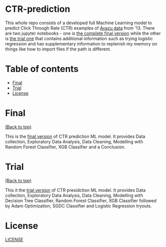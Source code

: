 # CTR-prediction

This whole repo consists of a developed full Machine Learning model to predict Click Through Rate (CTR) examples of [Avazu data](https://www.kaggle.com/c/avazu-ctr-prediction) from '13. There are two jupyter notebooks - one is [the complete final version](https://github.com/aurimas13/CTR-prediction/blob/main/CTR_prediction_final.ipynb) while the other is [the trial one](https://github.com/aurimas13/CTR-prediction/blob/main/CTR_prediction.ipynb) that contains additional information such as trying logistic regression and has supplementary information to replenish my memory on things like how to import files if the path is different.

# Table of contents

- [Final](#Final)
- [Trial](#{Trial)
- [License](#License)

# Final
[(Back to top)](#CTR-prediction)

This is the [final version](https://github.com/aurimas13/CTR-prediction/blob/main/CTR_prediction_final.ipynb) of CTR prediction ML model. It provides Data collection, Exploratory Data Analysis, Data Cleaning, Modelling with Random Forest Classifier, XGB Classifier and a Conclusion.

# Trial
[(Back to top)](#CTR-prediction)

This it the [trial version](https://github.com/aurimas13/CTR-prediction/blob/main/CTR_prediction.ipynb) of CTR presidction ML model. It provides Data collection, Exploratory Data Analysis, Data Cleaning, Modelling with Decision Tree Classifier, Random Forest Classifier, XGB Classifier followed by Adam Optimization, SGDC Classifier and Logistic Regression tryouts.

# License

[LICENSE](https://github.com/aurimas13/CTR-prediction/blob/main/LICENSE)
